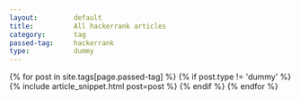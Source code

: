 ```yaml
---
layout:			default
title:			All hackerrank articles
category:		tag
passed-tag:		hackerrank
type:           dummy
---
```



<div class="ui basic segment">
{% for post in site.tags[page.passed-tag] %}
{% if post.type != 'dummy' %}
    {% include article_snippet.html post=post %}
{% endif %}
{% endfor %}
</div>
